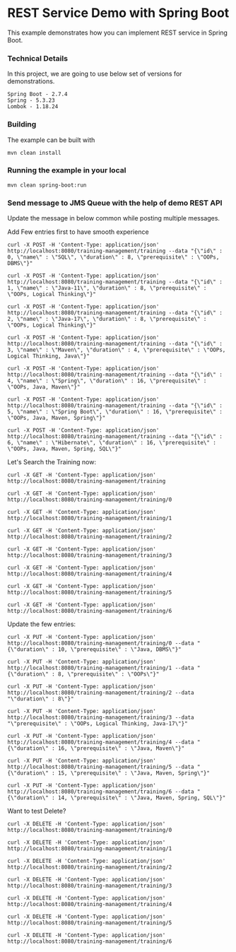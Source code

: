 # REST Service Demo with Spring Boot

This example demonstrates how you can implement REST service in Spring Boot.

### Technical Details
In this project, we are going to use below set of versions for demonstrations.

    Spring Boot - 2.7.4
    Spring - 5.3.23
    Lombok - 1.18.24

### Building

The example can be built with

    mvn clean install

### Running the example in your local

    mvn clean spring-boot:run

### Send message to JMS Queue with the help of demo REST API
Update the message in below common while posting multiple messages.

Add Few entries first to have smooth experience

    curl -X POST -H 'Content-Type: application/json' http://localhost:8080/training-management/training --data "{\"id\" : 0, \"name\" : \"SQL\", \"duration\" : 8, \"prerequisite\" : \"OOPs, DBMS\"}"

    curl -X POST -H 'Content-Type: application/json' http://localhost:8080/training-management/training --data "{\"id\" : 1, \"name\" : \"Java-11\", \"duration\" : 8, \"prerequisite\" : \"OOPs, Logical Thinking\"}"

    curl -X POST -H 'Content-Type: application/json' http://localhost:8080/training-management/training --data "{\"id\" : 2, \"name\" : \"Java-17\", \"duration\" : 8, \"prerequisite\" : \"OOPs, Logical Thinking\"}"

    curl -X POST -H 'Content-Type: application/json' http://localhost:8080/training-management/training --data "{\"id\" : 3, \"name\" : \"Maven\", \"duration\" : 4, \"prerequisite\" : \"OOPs, Logical Thinking, Java\"}"
    
    curl -X POST -H 'Content-Type: application/json' http://localhost:8080/training-management/training --data "{\"id\" : 4, \"name\" : \"Spring\", \"duration\" : 16, \"prerequisite\" : \"OOPs, Java, Maven\"}"

    curl -X POST -H 'Content-Type: application/json' http://localhost:8080/training-management/training --data "{\"id\" : 5, \"name\" : \"Spring Boot\", \"duration\" : 16, \"prerequisite\" : \"OOPs, Java, Maven, Spring\"}"

    curl -X POST -H 'Content-Type: application/json' http://localhost:8080/training-management/training --data "{\"id\" : 6, \"name\" : \"Hibernate\", \"duration\" : 16, \"prerequisite\" : \"OOPs, Java, Maven, Spring, SQL\"}"


Let's Search the Training now:

    curl -X GET -H 'Content-Type: application/json' http://localhost:8080/training-management/training

    curl -X GET -H 'Content-Type: application/json' http://localhost:8080/training-management/training/0

    curl -X GET -H 'Content-Type: application/json' http://localhost:8080/training-management/training/1
    
    curl -X GET -H 'Content-Type: application/json' http://localhost:8080/training-management/training/2
    
    curl -X GET -H 'Content-Type: application/json' http://localhost:8080/training-management/training/3
    
    curl -X GET -H 'Content-Type: application/json' http://localhost:8080/training-management/training/4
    
    curl -X GET -H 'Content-Type: application/json' http://localhost:8080/training-management/training/5
    
    curl -X GET -H 'Content-Type: application/json' http://localhost:8080/training-management/training/6
    

Update the few entries:

    curl -X PUT -H 'Content-Type: application/json' http://localhost:8080/training-management/training/0 --data "{\"duration\" : 10, \"prerequisite\" : \"Java, DBMS\"}"

    curl -X PUT -H 'Content-Type: application/json' http://localhost:8080/training-management/training/1 --data "{\"duration\" : 8, \"prerequisite\" : \"OOPs\"}"
    
    curl -X PUT -H 'Content-Type: application/json' http://localhost:8080/training-management/training/2 --data "\"duration\" : 8\"}"
    
    curl -X PUT -H 'Content-Type: application/json' http://localhost:8080/training-management/training/3 --data "\"prerequisite\" : \"OOPs, Logical Thinking, Java-17\"}"
    
    curl -X PUT -H 'Content-Type: application/json' http://localhost:8080/training-management/training/4 --data "{\"duration\" : 16, \"prerequisite\" : \"Java, Maven\"}"
    
    curl -X PUT -H 'Content-Type: application/json' http://localhost:8080/training-management/training/5 --data "{\"duration\" : 15, \"prerequisite\" : \"Java, Maven, Spring\"}"
    
    curl -X PUT -H 'Content-Type: application/json' http://localhost:8080/training-management/training/6 --data "{\"duration\" : 14, \"prerequisite\" : \"Java, Maven, Spring, SQL\"}"

Want to test Delete?

    curl -X DELETE -H 'Content-Type: application/json' http://localhost:8080/training-management/training/0

    curl -X DELETE -H 'Content-Type: application/json' http://localhost:8080/training-management/training/1

    curl -X DELETE -H 'Content-Type: application/json' http://localhost:8080/training-management/training/2
    
    curl -X DELETE -H 'Content-Type: application/json' http://localhost:8080/training-management/training/3
    
    curl -X DELETE -H 'Content-Type: application/json' http://localhost:8080/training-management/training/4
    
    curl -X DELETE -H 'Content-Type: application/json' http://localhost:8080/training-management/training/5
    
    curl -X DELETE -H 'Content-Type: application/json' http://localhost:8080/training-management/training/6